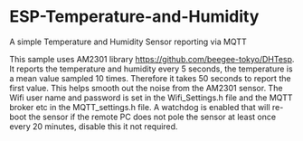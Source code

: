 # ESP-Temperature-and-Humidity
A simple Temperature and Humidity Sensor reporting via MQTT

This sample uses AM2301 library https://github.com/beegee-tokyo/DHTesp. It reports the temperature and humidity every 5 seconds, the temperature is a mean value sampled 10 times. Therefore it takes 50 seconds to report the first value. This helps smooth out the noise from the AM2301 sensor.
The Wifi user name and password is set in the Wifi_Settings.h file and the MQTT broker etc in the MQTT_settings.h file. A watchdog is enabled that will re-boot the sensor if the remote PC does not pole the sensor at least once every 20 minutes, disable this it not required.


